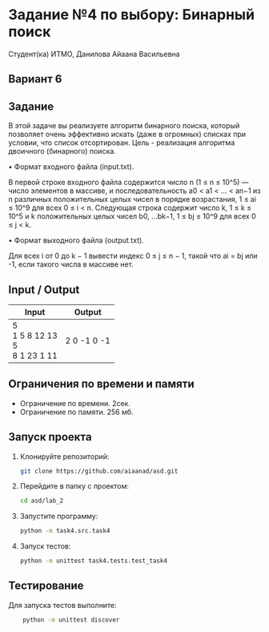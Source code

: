 # Задание №4 по выбору: Бинарный поиск
Студент(ка) ИТМО, Данилова Айаана Васильевна

## Вариант 6

## Задание 
В этой задаче вы реализуете алгоритм бинарного поиска, который позволяет
очень эффективно искать (даже в огромных) списках при условии, что список
отсортирован. Цель - реализация алгоритма двоичного (бинарного) поиска.

• Формат входного файла (input.txt). 

В первой строке входного файла содержится число n (1 ≤ n ≤ 10^5) — число элементов в массиве, и последовательность a0 < a1 < ... < an−1 из n различных положительных целых
чисел в порядке возрастания, 1 ≤ ai ≤ 10^9 для всех 0 ≤ i < n. Следующая
строка содержит число k, 1 ≤ k ≤ 10^5 и k положительных целых чисел
b0, ...bk−1, 1 ≤ bj ≤ 10^9 для всех 0 ≤ j < k.

• Формат выходного файла (output.txt). 

Для всех i от 0 до k − 1 вывести
индекс 0 ≤ j ≤ n − 1, такой что ai = bj или -1, если такого числа в массиве
нет.


## Input / Output 

| Input                                    | Output      |
|------------------------------------------|-------------|
| 5 <br/>1 5 8 12 13<br/>5<br/>8 1 23 1 11 | 2 0 -1 0 -1 |

## Ограничения по времени и памяти

- Ограничение по времени. 2сек.
- Ограничение по памяти. 256 мб.


## Запуск проекта
1. Клонируйте репозиторий:
   ```bash
   git clone https://github.com/aiaanad/asd.git
   ```
2. Перейдите в папку с проектом:
   ```bash
   cd asd/lab_2
   ```
3. Запустите программу:
   ```bash
   python -m task4.src.task4 
   ```

4. Запуск тестов:
   ```bash
   python -m unittest task4.tests.test_task4
   ```


## Тестирование
Для запуска тестов выполните:
```bash
    python -m unittest discover
```

